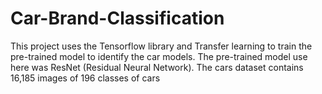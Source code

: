 # Car-Brand-Classification
This project uses the Tensorflow library and Transfer learning to train the pre-trained model to identify the car models. The pre-trained model use here was ResNet (Residual Neural Network). The cars dataset contains 16,185 images of 196 classes of cars
